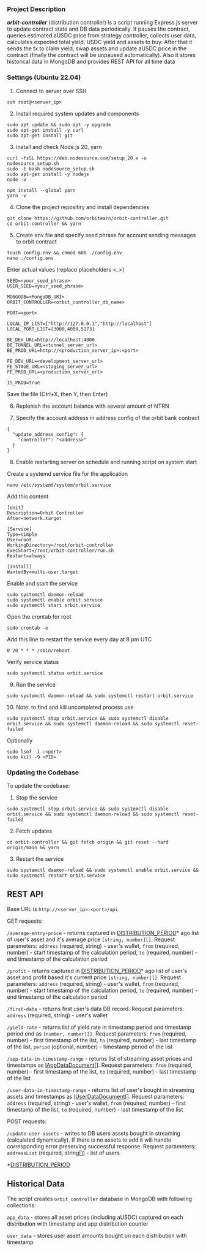 ### Project Description

***orbit-controller*** (distribution controller) is a script running Express.js server to update contract state and DB data periodically. It pauses the contract, queries estimated aUSDC price from strategy controller, collects user data, calculates expected total yield, USDC yield and assets to buy. After that it sends the tx to claim yield, swap assets and update aUSDC price in the contract (finally the contract will be unpaused automatically). Also it stores historical data in MongoDB and provides REST API for all time data 


### Settings (Ubuntu 22.04)

1) Connect to server over SSH
```
ssh root@<server_ip>
```

2) Install required system updates and components
```
sudo apt update && sudo apt -y upgrade
sudo apt-get install -y curl
sudo apt-get install git
```

3) Install and check Node.js 20, yarn
```
curl -fsSL https://deb.nodesource.com/setup_20.x -o nodesource_setup.sh
sudo -E bash nodesource_setup.sh
sudo apt-get install -y nodejs
node -v

npm install --global yarn
yarn -v
```

4) Clone the project repositiry and install dependencies

```
git clone https://github.com/orbitearn/orbit-controller.git
cd orbit-controller && yarn
```

5) Create env file and specify seed phrase for account sending messages to orbit contract

```
touch config.env && chmod 600 ./config.env
nano ./config.env
```

Enter actual values (replace placeholders <_>)

```
SEED=<your_seed_phrase>
USER_SEED=<your_seed_phrase>

MONGODB=<MongoDB_URI>
ORBIT_CONTROLLER=<orbit_controller_db_name>

PORT=<port>

LOCAL_IP_LIST=["http://127.0.0.1","http://localhost"]
LOCAL_PORT_LIST=[3000,4000,5173]

BE_DEV_URL=http://localhost:4000
BE_TUNNEL_URL=<tunnel_server_url>
BE_PROD_URL=http://<production_server_ip>:<port>

FE_DEV_URL=<development_server_url>
FE_STAGE_URL=<staging_server_url>
FE_PROD_URL=<production_server_url>

IS_PROD=true
```

Save the file (Ctrl+X, then Y, then Enter)

6) Replenish the account balance with several amount of NTRN

7) Specify the account address in address config of the orbit bank contract

```
{
  "update_address_config": {
    "controller": "<address>"
  }
}
```

8) Enable restarting server on schedule and running script on system start

Create a systemd service file for the application
```
nano /etc/systemd/system/orbit.service
```

Add this content
```
[Unit]
Description=Orbit Controller
After=network.target

[Service]
Type=simple
User=root
WorkingDirectory=/root/orbit-controller
ExecStart=/root/orbit-controller/run.sh
Restart=always

[Install]
WantedBy=multi-user.target
```

Enable and start the service
```
sudo systemctl daemon-reload
sudo systemctl enable orbit.service
sudo systemctl start orbit.service
```

Open the crontab for root
```
sudo crontab -e
```

Add this line to restart the service every day at 8 pm UTC
```
0 20 * * * /sbin/reboot
```

Verify service status
```
sudo systemctl status orbit.service
```

9) Run the service
```
sudo systemctl daemon-reload && sudo systemctl restart orbit.service
```

10) Note: to find and kill uncompleted process use
```
sudo systemctl stop orbit.service && sudo systemctl disable orbit.service && sudo systemctl daemon-reload && sudo systemctl reset-failed
```
Optionally
```
sudo lsof -i :<port>
sudo kill -9 <PID>
```

### Updating the Codebase

To update the codebase:

1) Stop the service
```
sudo systemctl stop orbit.service && sudo systemctl disable orbit.service && sudo systemctl daemon-reload && sudo systemctl reset-failed
```
2) Fetch updates
```
cd orbit-controller && git fetch origin && git reset --hard origin/main && yarn
```
3) Restart the service
```
sudo systemctl daemon-reload && sudo systemctl enable orbit.service && sudo systemctl restart orbit.service
```


## REST API

Base URL is `http://<server_ip>:<port>/api`

GET requests:

`/average-entry-price` - returns captured in [DISTRIBUTION_PERIOD](#distribution-period)* ago list of user's asset and it's average price `[string, number][]`. Request parameters: `address` (required, string) - user's wallet, `from` (required, number) - start timestamp of the calculation period, `to` (required, number) - end timestamp of the calculation period

`/profit` - returns captured in [DISTRIBUTION_PERIOD](#distribution-period)* ago list of user's asset and profit based it's current price `[string, number][]`. Request parameters: `address` (required, string) - user's wallet, `from` (required, number) - start timestamp of the calculation period, `to` (required, number) - end timestamp of the calculation period

`/first-data` - returns first user's data DB record. Request parameters: `address` (required, string) - user's wallet

`/yield-rate` - returns list of yield rate in timestamp period and timestamp period end as `[number, number][]`. Request parameters: `from` (required, number) - first timestamp of the list, `to` (required, number) - last timestamp of the list, `period` (optional, number) - timestamp period of the list

`/app-data-in-timestamp-range` - returns list of streaming asset prices and timestamps as [IAppDataDocument[]](https://github.com/orbitearn/orbit-controller/blob/main/src/backend/db/types.ts#L20-L25). Request parameters: `from` (required, number) - first timestamp of the list, `to` (required, number) - last timestamp of the list

`/user-data-in-timestamp-range` - returns list of user's bought in streaming assets and timestamps as [IUserDataDocument[]](https://github.com/orbitearn/orbit-controller/blob/main/src/backend/db/types.ts#L27-L33). Request parameters: `address` (required, string) - user's wallet, `from` (required, number) - first timestamp of the list, `to` (required, number) - last timestamp of the list

POST requests:

`/update-user-assets` - writes to DB users assets bought in streaming (calculated dynamically). If there is no assets to add it will handle corresponding error preserving successful response. Request parameters: `addressList` (required, string[]) - list of users

<a id="distribution-period"></a> *[DISTRIBUTION_PERIOD](https://github.com/orbitearn/orbit-controller/blob/main/src/backend/constants.ts#L21)


## Historical Data

The script creates `orbit_controller` database in MongoDB with following collections:

`app_data` - stores all asset prices (including aUSDC) captured on each distribution with timestamp and app distribution counter

`user_data` - stores user asset amounts bought on each distribution with timestamp
